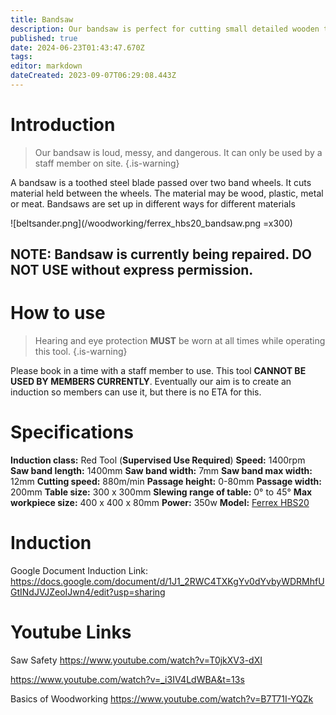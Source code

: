 ```yaml
---
title: Bandsaw
description: Our bandsaw is perfect for cutting small detailed wooden things.
published: true
date: 2024-06-23T01:43:47.670Z
tags: 
editor: markdown
dateCreated: 2023-09-07T06:29:08.443Z
---
```


# Introduction
> Our bandsaw is loud, messy, and dangerous. It can only be used by a staff member on site.
{.is-warning}

A bandsaw is a toothed steel blade passed over two band wheels. It cuts material held between the wheels. The material may be wood, plastic, metal or meat. Bandsaws are set up in different ways for different materials


![beltsander.png](/woodworking/ferrex_hbs20_bandsaw.png =x300)

## NOTE: Bandsaw is currently being repaired. DO NOT USE without express permission. 

# How to use
> Hearing and eye protection **MUST** be worn at all times while operating this tool.
{.is-warning}

Please book in a time with a staff member to use. This tool **CANNOT BE USED BY MEMBERS CURRENTLY**. Eventually our aim is to create an induction so members can use it, but there is no ETA for this.

# Specifications
**Induction class:** Red Tool (**Supervised Use Required**)
**Speed:** 1400rpm
**Saw band length:** 1400mm
**Saw band width:** 7mm
**Saw band max width:** 12mm
**Cutting speed:** 880m/min
**Passage height:** 0-80mm
**Passage width:** 200mm
**Table size:** 300 x 300mm
**Slewing range of table:** 0° to 45°
**Max workpiece size:** 400 x 400 x 80mm
**Power:** 350w
**Model:** [Ferrex HBS20](/woodworking/ferrex_hbs20_bandsaw.pdf)


# Induction

Google Document Induction Link:
https://docs.google.com/document/d/1J1_2RWC4TXKgYv0dYvbyWDRMhfUGtINdJVJZeoIJwn4/edit?usp=sharing


# Youtube Links
Saw Safety
https://www.youtube.com/watch?v=T0jkXV3-dXI

https://www.youtube.com/watch?v=_i3IV4LdWBA&t=13s

Basics of Woodworking
https://www.youtube.com/watch?v=B7T71I-YQZk
